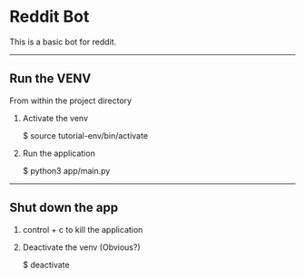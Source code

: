 # Reddit Bot

This is a basic bot for reddit.

---------------------------------------

## Run the VENV

From within the project directory

1. Activate the venv

    $ source tutorial-env/bin/activate

2. Run the application

    $ python3 app/main.py

---------------------------------------

## Shut down the app

1. control + c to kill the application

2. Deactivate the venv (Obvious?)

    $ deactivate

